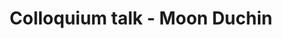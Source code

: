 ---
name: Moon Duchin
position: Tufts University
title: Colloquium talk - Moon Duchin
date_coll: Friday, November 13 2020, 1:30-2:45 PM ET
bio: Moon Duchin is a mathematician at Tufts University with affiliations in Science, Technology, and Society; Race, Colonialism, and Diaspora; and the Tisch College of Civic Life. She runs the MGGG Redistricting Lab at Tisch. Moon's mathematical background is in geometric group theory and low-dimensional topology. Her lab works on data science for civil rights, incorporating mathematics, computing, geography, law, and policy in its research program. Recent projects include gerrymandering metrics, Voting Rights Act analysis, and disclosure avoidance in the Census.
talktitle: Differential privacy comes to the U.S. Census
talkapstract: The Census is doing something new and interesting this year - implementing a differentially private algorithm called TopDown, so named because it works its way down the levels of a geographic hierarchy. The Census is already facing lots of scrutiny of its ability to provide a reliable count for marginalized communities under unprecedented political pressure from the White House and in pandemic conditions. Will this privacy protection mechanism result in erasure and undercounting for the same hard-to-count groups? What are the impacts on redistricting and the enforcement of the Voting Rights Act? I'll describe joint work with Aloni Cohen, JN Matthews, Bhushan Suwal, and Peter Wayner, incorporating reconstruction data from Mark Hansen and Denis Kazakov. No prior knowledge of U.S. politics required.
description: Moon Duchin - Differential privacy comes to the U.S. Census
season: Fall 2020
active: 0
image: "/assets/colloquium/moon.jpg"
link: https://tischcollege.tufts.edu/people/faculty/moon-duchin
youtube_link: ""
---